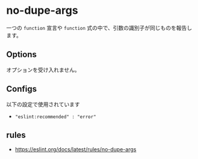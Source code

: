 # no-dupe-args

一つの `function` 宣言や `function` 式の中で、引数の識別子が同じものを報告します。

## Options

オプションを受け入れません。

## Configs

以下の設定で使用されています

- `"eslint:recommended" : "error"`

## rules

- https://eslint.org/docs/latest/rules/no-dupe-args

